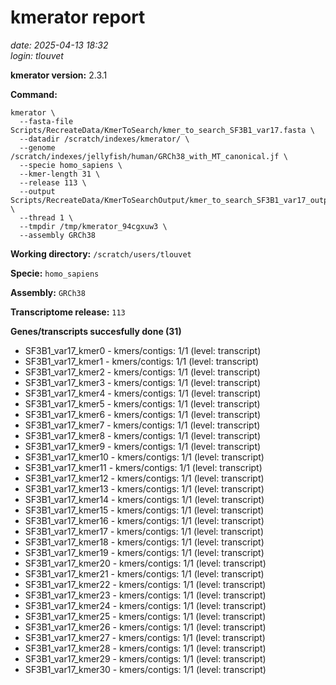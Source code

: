 # kmerator report
*date: 2025-04-13 18:32*  
*login: tlouvet*

**kmerator version:** 2.3.1

**Command:**

```
kmerator \
  --fasta-file Scripts/RecreateData/KmerToSearch/kmer_to_search_SF3B1_var17.fasta \
  --datadir /scratch/indexes/kmerator/ \
  --genome /scratch/indexes/jellyfish/human/GRCh38_with_MT_canonical.jf \
  --specie homo_sapiens \
  --kmer-length 31 \
  --release 113 \
  --output Scripts/RecreateData/KmerToSearchOutput/kmer_to_search_SF3B1_var17_output \
  --thread 1 \
  --tmpdir /tmp/kmerator_94cgxuw3 \
  --assembly GRCh38
```

**Working directory:** `/scratch/users/tlouvet`

**Specie:** `homo_sapiens`

**Assembly:** `GRCh38`

**Transcriptome release:** `113`

**Genes/transcripts succesfully done (31)**

- SF3B1_var17_kmer0 - kmers/contigs: 1/1 (level: transcript)
- SF3B1_var17_kmer1 - kmers/contigs: 1/1 (level: transcript)
- SF3B1_var17_kmer2 - kmers/contigs: 1/1 (level: transcript)
- SF3B1_var17_kmer3 - kmers/contigs: 1/1 (level: transcript)
- SF3B1_var17_kmer4 - kmers/contigs: 1/1 (level: transcript)
- SF3B1_var17_kmer5 - kmers/contigs: 1/1 (level: transcript)
- SF3B1_var17_kmer6 - kmers/contigs: 1/1 (level: transcript)
- SF3B1_var17_kmer7 - kmers/contigs: 1/1 (level: transcript)
- SF3B1_var17_kmer8 - kmers/contigs: 1/1 (level: transcript)
- SF3B1_var17_kmer9 - kmers/contigs: 1/1 (level: transcript)
- SF3B1_var17_kmer10 - kmers/contigs: 1/1 (level: transcript)
- SF3B1_var17_kmer11 - kmers/contigs: 1/1 (level: transcript)
- SF3B1_var17_kmer12 - kmers/contigs: 1/1 (level: transcript)
- SF3B1_var17_kmer13 - kmers/contigs: 1/1 (level: transcript)
- SF3B1_var17_kmer14 - kmers/contigs: 1/1 (level: transcript)
- SF3B1_var17_kmer15 - kmers/contigs: 1/1 (level: transcript)
- SF3B1_var17_kmer16 - kmers/contigs: 1/1 (level: transcript)
- SF3B1_var17_kmer17 - kmers/contigs: 1/1 (level: transcript)
- SF3B1_var17_kmer18 - kmers/contigs: 1/1 (level: transcript)
- SF3B1_var17_kmer19 - kmers/contigs: 1/1 (level: transcript)
- SF3B1_var17_kmer20 - kmers/contigs: 1/1 (level: transcript)
- SF3B1_var17_kmer21 - kmers/contigs: 1/1 (level: transcript)
- SF3B1_var17_kmer22 - kmers/contigs: 1/1 (level: transcript)
- SF3B1_var17_kmer23 - kmers/contigs: 1/1 (level: transcript)
- SF3B1_var17_kmer24 - kmers/contigs: 1/1 (level: transcript)
- SF3B1_var17_kmer25 - kmers/contigs: 1/1 (level: transcript)
- SF3B1_var17_kmer26 - kmers/contigs: 1/1 (level: transcript)
- SF3B1_var17_kmer27 - kmers/contigs: 1/1 (level: transcript)
- SF3B1_var17_kmer28 - kmers/contigs: 1/1 (level: transcript)
- SF3B1_var17_kmer29 - kmers/contigs: 1/1 (level: transcript)
- SF3B1_var17_kmer30 - kmers/contigs: 1/1 (level: transcript)
